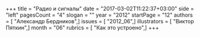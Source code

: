 +++
title = "Радио и сигналы"
date = "2017-03-02T11:22:37+03:00"
side = "left"
pagesCount = "4"
slogan = ""
year = "2012"
startPage = "12"
authors = [ "Александр Бердников",]
issues = [ "2012_06",]
illustrators = [ "Виктор Пяткин",]
month = "06"
rubrics = [ "Как это устроено",]
+++
